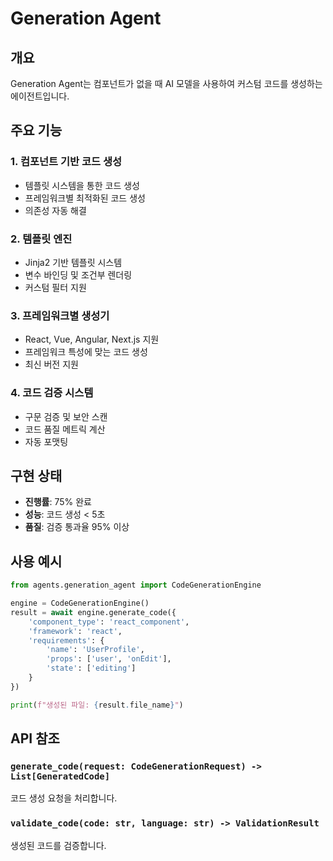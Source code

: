 # Generation Agent

## 개요
Generation Agent는 컴포넌트가 없을 때 AI 모델을 사용하여 커스텀 코드를 생성하는 에이전트입니다.

## 주요 기능

### 1. 컴포넌트 기반 코드 생성
- 템플릿 시스템을 통한 코드 생성
- 프레임워크별 최적화된 코드 생성
- 의존성 자동 해결

### 2. 템플릿 엔진
- Jinja2 기반 템플릿 시스템
- 변수 바인딩 및 조건부 렌더링
- 커스텀 필터 지원

### 3. 프레임워크별 생성기
- React, Vue, Angular, Next.js 지원
- 프레임워크 특성에 맞는 코드 생성
- 최신 버전 지원

### 4. 코드 검증 시스템
- 구문 검증 및 보안 스캔
- 코드 품질 메트릭 계산
- 자동 포맷팅

## 구현 상태
- **진행률**: 75% 완료
- **성능**: 코드 생성 < 5초
- **품질**: 검증 통과율 95% 이상

## 사용 예시

```python
from agents.generation_agent import CodeGenerationEngine

engine = CodeGenerationEngine()
result = await engine.generate_code({
    'component_type': 'react_component',
    'framework': 'react',
    'requirements': {
        'name': 'UserProfile',
        'props': ['user', 'onEdit'],
        'state': ['editing']
    }
})

print(f"생성된 파일: {result.file_name}")
```

## API 참조

### `generate_code(request: CodeGenerationRequest) -> List[GeneratedCode]`
코드 생성 요청을 처리합니다.

### `validate_code(code: str, language: str) -> ValidationResult`
생성된 코드를 검증합니다.
